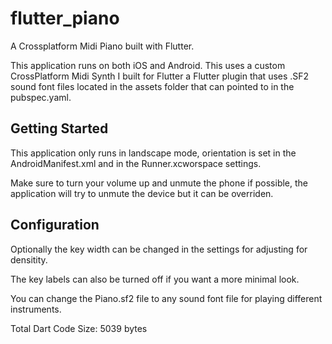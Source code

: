 # flutter_piano

A Crossplatform Midi Piano built with Flutter.

This application runs on both iOS and Android. This uses a custom CrossPlatform Midi Synth I built for Flutter a Flutter plugin that uses .SF2 sound font files located in the assets folder that can pointed to in the pubspec.yaml.

## Getting Started

This application only runs in landscape mode, orientation is set in the AndroidManifest.xml and in the Runner.xcworspace settings.

Make sure to turn your volume up and unmute the phone if possible, the application will try to unmute the device but it can be overriden.

## Configuration

Optionally the key width can be changed in the settings for adjusting for densitity.

The key labels can also be turned off if you want a more minimal look.

You can change the Piano.sf2 file to any sound font file for playing different instruments. 

Total Dart Code Size: 5039 bytes